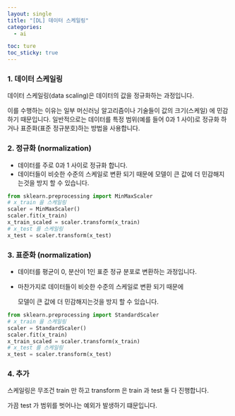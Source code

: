 ```yaml
---
layout: single
title: "[DL] 데이터 스케일링"
categories:
  - ai

toc: ture
toc_sticky: true
---
```


<!-- 위는 머릿말임 아래부터 포스트 본문 -->

### 1. 데이터 스케일링

데이터 스케일링(data scaling)은 데이터의 값을 정규화하는 과정입니다. 

이를 수행하는 이유는 일부 머신러닝 알고리즘이나 기술들이 값의 크기(스케일) 에 민감하기 때문입니다. 일반적으로는 데이터를 특정 범위(예를 들어 0과 1 사이)로 정규화 하거나 표준화(표준 정규분호)하는 방법을 사용합니다.

### 2. 정규화 (normalization)

- 데이터를 주로 0과 1 사이로 정규화 합니다.
- 데이터들이 비슷한 수준의 스케일로 변환 되기 때문에 모델이 큰 값에 더 민감해지는것을 방지 할 수 있습니다.

```python
from sklearn.preprocessing import MinMaxScaler
# x_train 을 스케일링
scaler = MinMaxScaler()
scaler.fit(x_train)
x_train_scaled = scaler.transform(x_train)
# x_test 를 스케일링
x_test = scaler.transform(x_test)
```

### 3. 표준화 (normalization)

- 데이터를 평균이 0, 분산이 1인 표준 정규 분포로 변환하는 과정입니다.
- 마찬가지로 데이터들이 비슷한 수준의 스케일로 변환 되기 때문에
    
    모델이 큰 값에 더 민감해지는것을 방지 할 수 있습니다.
    

```python
from sklearn.preprocessing import StandardScaler
# x_train 을 스케일링
scaler = StandardScaler()
scaler.fit(x_train)
x_train_scaled = scaler.transform(x_train)
# x_test 를 스케일링
x_test = scaler.transform(x_test)
```

### 4. 추가

스케일링은 무조건 train 만 하고 transform 은 train 과  test 둘 다 진행합니다.

가끔 test 가 범위를 벗어나는 예외가 발생하기 떄문입니다.